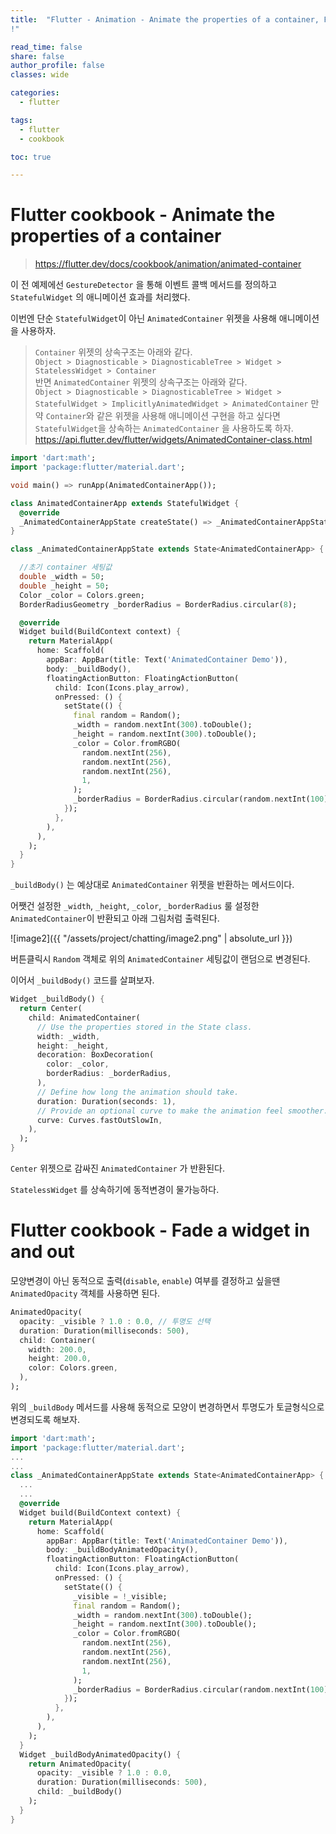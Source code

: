 ```yaml
---
title:  "Flutter - Animation - Animate the properties of a container, Fade a widget in and out
!"

read_time: false
share: false
author_profile: false
classes: wide

categories:
  - flutter

tags:
  - flutter 
  - cookbook

toc: true

---
```


# Flutter cookbook - Animate the properties of a container

> https://flutter.dev/docs/cookbook/animation/animated-container

이 전 예제에선 `GestureDetector` 을 통해 이벤트 콜백 메서드를 정의하고 `StatefulWidget` 의 애니메이션 효과를 처리했다.  

이번엔 단순 `StatefulWidget`이 아닌 `AnimatedContainer` 위젯을 사용해 애니메이션을 사용하자.  

> `Container` 위젯의 상속구조는 아래와 같다.  
> `Object > Diagnosticable > DiagnosticableTree > Widget > StatelessWidget > Container`  
> 반면 `AnimatedContainer` 위젯의 상속구조는 아래와 같다.  
> `Object > Diagnosticable > DiagnosticableTree > Widget > StatefulWidget > ImplicitlyAnimatedWidget > AnimatedContainer`
> 만약 `Container`와 같은 위젯을 사용해 애니메이션 구현을 하고 싶다면 `StatefulWidget`을 상속하는 `AnimatedContainer` 을 사용하도록 하자.  
> https://api.flutter.dev/flutter/widgets/AnimatedContainer-class.html


```dart
import 'dart:math';
import 'package:flutter/material.dart';

void main() => runApp(AnimatedContainerApp());

class AnimatedContainerApp extends StatefulWidget {
  @override
  _AnimatedContainerAppState createState() => _AnimatedContainerAppState();
}

class _AnimatedContainerAppState extends State<AnimatedContainerApp> {

  //초기 container 세팅값  
  double _width = 50;
  double _height = 50;
  Color _color = Colors.green;
  BorderRadiusGeometry _borderRadius = BorderRadius.circular(8);

  @override
  Widget build(BuildContext context) {
    return MaterialApp(
      home: Scaffold(
        appBar: AppBar(title: Text('AnimatedContainer Demo')),
        body: _buildBody(),
        floatingActionButton: FloatingActionButton(
          child: Icon(Icons.play_arrow),
          onPressed: () {
            setState(() {
              final random = Random();
              _width = random.nextInt(300).toDouble();
              _height = random.nextInt(300).toDouble();
              _color = Color.fromRGBO(
                random.nextInt(256),
                random.nextInt(256),
                random.nextInt(256),
                1,
              );
              _borderRadius = BorderRadius.circular(random.nextInt(100).toDouble());
            });
          },
        ),
      ),
    );
  }
}
```

`_buildBody()` 는 예상대로 `AnimatedContainer` 위젯을 반환하는 메서드이다.  

어쨋건 설정한 `_width`, `_height`, `_color`, `_borderRadius` 룰 설정한 `AnimatedContainer`이 반환되고 아래 그림처럼 출력된다.  

![image2]({{ "/assets/project/chatting/image2.png" | absolute_url }})  

버튼클릭시 `Random` 객체로 위의 `AnimatedContainer` 세팅값이 랜덤으로 변경된다.  

이어서 `_buildBody()` 코드를 살펴보자.  

```dart
Widget _buildBody() {
  return Center(
    child: AnimatedContainer(
      // Use the properties stored in the State class.
      width: _width,
      height: _height,
      decoration: BoxDecoration(
        color: _color,
        borderRadius: _borderRadius,
      ),
      // Define how long the animation should take.
      duration: Duration(seconds: 1),
      // Provide an optional curve to make the animation feel smoother.
      curve: Curves.fastOutSlowIn,
    ),
  );
}
```

`Center` 위젯으로 감싸진 `AnimatedContainer` 가 반환된다.  

`StatelessWidget` 를 상속하기에 동적변경이 물가능하다.  


# Flutter cookbook - Fade a widget in and out

모양변경이 아닌 동적으로 출력(`disable`, `enable`) 여부를 결정하고 싶을땐 `AnimatedOpacity` 객체를 사용하면 된다.  

```dart
AnimatedOpacity(
  opacity: _visible ? 1.0 : 0.0, // 투명도 선택  
  duration: Duration(milliseconds: 500),
  child: Container(
    width: 200.0,
    height: 200.0,
    color: Colors.green,
  ),
);
```

위의 `_buildBody` 메서드를 사용해 동적으로 모양이 변경하면서 투명도가 토글형식으로 변경되도록 해보자.  

```dart
import 'dart:math';
import 'package:flutter/material.dart';
...
...
class _AnimatedContainerAppState extends State<AnimatedContainerApp> {
  ...
  ...
  @override
  Widget build(BuildContext context) {
    return MaterialApp(
      home: Scaffold(
        appBar: AppBar(title: Text('AnimatedContainer Demo')),
        body: _buildBodyAnimatedOpacity(),
        floatingActionButton: FloatingActionButton(
          child: Icon(Icons.play_arrow),
          onPressed: () {
            setState(() {
              _visible = !_visible;
              final random = Random();
              _width = random.nextInt(300).toDouble();
              _height = random.nextInt(300).toDouble();
              _color = Color.fromRGBO(
                random.nextInt(256),
                random.nextInt(256),
                random.nextInt(256),
                1,
              );
              _borderRadius = BorderRadius.circular(random.nextInt(100).toDouble());
            });
          },
        ),
      ),
    ); 
  }
  Widget _buildBodyAnimatedOpacity() {
    return AnimatedOpacity(
      opacity: _visible ? 1.0 : 0.0,
      duration: Duration(milliseconds: 500),
      child: _buildBody()
    );
  }
}
```

